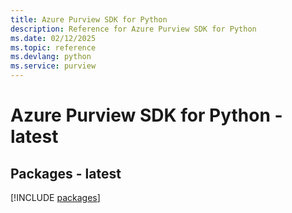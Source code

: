 ```yaml
---
title: Azure Purview SDK for Python
description: Reference for Azure Purview SDK for Python
ms.date: 02/12/2025
ms.topic: reference
ms.devlang: python
ms.service: purview
---
```

# Azure Purview SDK for Python - latest
## Packages - latest
[!INCLUDE [packages](purview-index.md)]